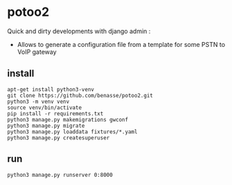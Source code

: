 # potoo2

Quick and dirty developments with django admin :
* Allows to generate a configuration file from a template for some PSTN to VoIP gateway

## install
```
apt-get install python3-venv
git clone https://github.com/benasse/potoo2.git
python3 -m venv venv
source venv/bin/activate
pip install -r requirements.txt
python3 manage.py makemigrations gwconf
python3 manage.py migrate
python3 manage.py loaddata fixtures/*.yaml
python3 manage.py createsuperuser
```

## run
```
python3 manage.py runserver 0:8000
```
